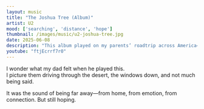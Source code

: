 ```yaml
---
layout: music
title: "The Joshua Tree (Album)"
artist: U2
mood: ['searching', 'distance', 'hope']
thumbnail: /images/music/u2-joshua-tree.jpg
date: 2025-06-08
description: "This album played on my parents’ roadtrip across America—and maybe in their silence, too."
youtube: "ftjEcrrf7r0"
---
```


I wonder what my dad felt when he played this.  
I picture them driving through the desert, the windows down, and not much being said.

It was the sound of being far away—from home, from emotion, from connection. But still hoping.
